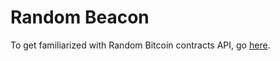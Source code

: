 # Random Beacon

To get familiarized with Random Bitcoin contracts API, go [here](broken-reference).

